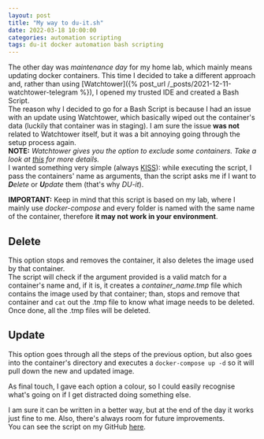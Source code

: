 ```yaml
---
layout: post
title: "My way to du-it.sh"
date: 2022-03-18 10:00:00
categories: automation scripting
tags: du-it docker automation bash scripting
---
```


The other day was _maintenance day_ for my home lab, which mainly means updating docker containers. This time I decided
to take a different approach and, rather than using [Watchtower]({% post_url /_posts/2021-12-11-watchtower-telegram %}), I opened
my trusted IDE and created a Bash Script.\
The reason why I decided to go for a Bash Script is because I had an issue with an update using Watchtower, which basically wiped
out the container's data (luckily that container was in staging). I am sure the issue **was not** related to Watchtower itself,
but it was a bit annoying going through the setup process again.\
**NOTE:** _Watchtower gives you the option to exclude some containers. Take a look at [this](https://containrrr.dev/watchtower/container-selection/)
for more details._\
I wanted something very simple (always [KISS](https://en.wikipedia.org/wiki/KISS_principle)): while executing the script, I
pass the containers' name as arguments, than the script asks me if I want to _**D**elete_ or _**U**pdate_ them (that's why _DU-it_).

**IMPORTANT:** Keep in mind that this script is based on my lab, where I mainly use _docker-compose_ and every folder is named with the
same name of the container, therefore **it may not work in your environment**.

## Delete

This option stops and removes the container, it also deletes the image used by that container.\
The script will check if the argument provided is a valid match for a container's name and, if it is, it creates a _container_name.tmp_
file which contains the image used by that container; than, stops and remove that container and `cat` out the .tmp file to
know what image needs to be deleted. Once done, all the .tmp files will be deleted.

## Update

This option goes through all the steps of the previous option, but also goes into the container's directory and executes
a `docker-compose up -d` so it will pull down the new and updated image.

As final touch, I gave each option a colour, so I could easily recognise what's going on if I get distracted doing something
else.

I am sure it can be written in a better way, but at the end of the day it works just fine to me. Also, there's always room for future
improvements.\
You can see the script on my GitHub [here](http://github.com/kamahell87/scripts/blob/main/bash/du-it/du-it.sh).
